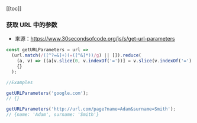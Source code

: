 [[toc]]

### 获取 URL 中的参数

- 来源：https://www.30secondsofcode.org/js/s/get-url-parameters

```javascript
const getURLParameters = url =>
  (url.match(/([^?=&]+)(=([^&]*))/g) || []).reduce(
    (a, v) => ((a[v.slice(0, v.indexOf('='))] = v.slice(v.indexOf('=') + 1)), a),
    {}
  );

//Examples

getURLParameters('google.com');
// {}

getURLParameters('http://url.com/page?name=Adam&surname=Smith');
// {name: 'Adam', surname: 'Smith'}
```
